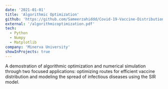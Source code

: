 ```yaml
---
date: '2021-01-01'
title: 'Algorithmic Optimization'
github: 'https://github.com/Sameerzahiddd/Covid-19-Vaccine-Distribution-Disease-Spread'
external: '/algorithmicoptimization.pdf'
tech:
  - Python
  - Numpy
  - Matplotlib
company: 'Minerva University'
showInProjects: true
---
```


A demostration of algorithmic optimization and numerical simulation through two focused applications: optimizing routes for efficient vaccine distribution and modeling the spread of infectious diseases using the SIR model.

